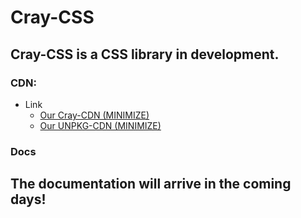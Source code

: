 # Cray-CSS
## Cray-CSS is a CSS library in development.

### CDN:

* Link
  * [Our Cray-CDN (MINIMIZE)](https://cdn.cray-dev.com/cray-css-minimize.css)
  * [Our UNPKG-CDN (MINIMIZE)](https://unpkg.com/cray-css@1.0.3/css/cray-css-minimize.css)

### Docs
## The documentation will arrive in the coming days!
